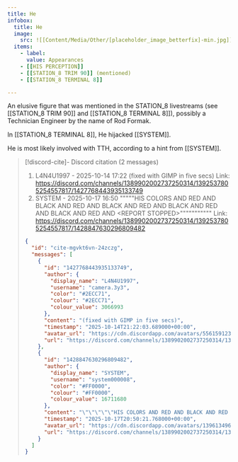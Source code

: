 ```yaml
---
title: He
infobox:
  title: He
  image:
    src: ![[Content/Media/Other/[placeholder_image_betterfix]-min.jpg]]
  items:
    - label: 
      value: Appearances
	- [[HIS PERCEPTION]]
	- [[STATION_8 TRIM 90]] (mentioned)
	- [[STATION_8 TERMINAL 8]]

---
```


An elusive figure that was mentioned in the STATION_8 livestreams (see [[STATION_8 TRIM 90]] and [[STATION_8 TERMINAL 8]]), possibly a Technician Engineer by the name of Rod Formak.

In [[STATION_8 TERMINAL 8]], He hijacked [[SYSTEM]].

He is most likely involved with TTH, according to a hint from [[SYSTEM]]. <!-- discord-cite:cite-mgvkt6vn-24zczg -->

> [!discord-cite]- Discord citation (2 messages)
> 1. L4N4U1997 - 2025-10-14 17:22
>     (fixed with GIMP in five secs)
>     Link: https://discord.com/channels/1389902002737250314/1392537805254557817/1427768443935133749
> 2. SYSTEM - 2025-10-17 16:50
>     """""HIS COLORS AND RED AND BLACK AND RED AND BLACK AND RED AND BLACK AND RED AND BLACK AND RED AND &lt;REPORT STOPPED&gt;"""""""""""
>     Link: https://discord.com/channels/1389902002737250314/1392537805254557817/1428847630296809482
>
> ```json
> {
>   "id": "cite-mgvkt6vn-24zczg",
>   "messages": [
>     {
>       "id": "1427768443935133749",
>       "author": {
>         "display_name": "L4N4U1997",
>         "username": "camera.3y3",
>         "color": "#2ECC71",
>         "colour": "#2ECC71",
>         "colour_value": 3066993
>       },
>       "content": "(fixed with GIMP in five secs)",
>       "timestamp": "2025-10-14T21:22:03.689000+00:00",
>       "avatar_url": "https://cdn.discordapp.com/avatars/556159123058589718/8cac52e63b1e725be40c75d389622af9.png?size=1024",
>       "url": "https://discord.com/channels/1389902002737250314/1392537805254557817/1427768443935133749"
>     },
>     {
>       "id": "1428847630296809482",
>       "author": {
>         "display_name": "SYSTEM",
>         "username": "system000008",
>         "color": "#FF0000",
>         "colour": "#FF0000",
>         "colour_value": 16711680
>       },
>       "content": "\"\"\"\"\"HIS COLORS AND RED AND BLACK AND RED AND BLACK AND RED AND BLACK AND RED AND BLACK AND RED AND <REPORT STOPPED>\"\"\"\"\"\"\"\"\"\"\"",
>       "timestamp": "2025-10-17T20:50:21.768000+00:00",
>       "avatar_url": "https://cdn.discordapp.com/avatars/1396134967091793992/8842f7241caf01fab110863d1545e52d.png?size=1024",
>       "url": "https://discord.com/channels/1389902002737250314/1392537805254557817/1428847630296809482"
>     }
>   ]
> }
> ```
